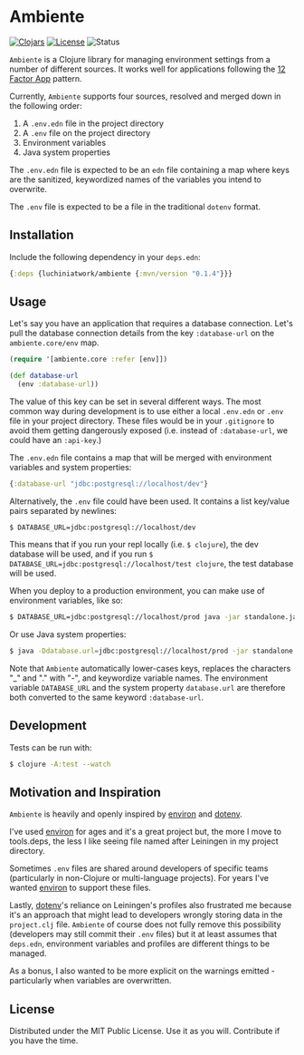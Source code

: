 [environ]: https://github.com/weavejester/environ
[dotenv]: https://github.com/LynxEyes/dotenv.clj

[license-badge]: https://img.shields.io/badge/license-MIT-blue.svg
[license]: #license

[clojars-badge]: https://img.shields.io/clojars/v/luchiniatwork/ambiente.svg
[clojars]: http://clojars.org/luchiniatwork/ambiente

[status-badge]: https://img.shields.io/badge/project%20status-prod-brightgreen.svg

# Ambiente

[![Clojars][clojars-badge]][clojars]
[![License][license-badge]][license]
![Status][status-badge]

`Ambiente` is a Clojure library for managing environment settings from
a number of different sources. It works well for applications
following the [12 Factor App](http://12factor.net/) pattern.

Currently, `Ambiente` supports four sources, resolved and merged down
in the following order:

1. A `.env.edn` file in the project directory
2. A `.env` file on the project directory
3. Environment variables
4. Java system properties

The `.env.edn` file is expected to be an `edn` file containing a map
where keys are the sanitized, keywordized names of the variables you
intend to overwrite.

The `.env` file is expected to be a file in the traditional `dotenv`
format.


## Installation

Include the following dependency in your `deps.edn`:

```clojure
{:deps {luchiniatwork/ambiente {:mvn/version "0.1.4"}}}
```


## Usage

Let's say you have an application that requires a database
connection. Let's pull the database connection details from the key
`:database-url` on the `ambiente.core/env` map.

```clojure
(require '[ambiente.core :refer [env]])

(def database-url
  (env :database-url))
```

The value of this key can be set in several different ways. The most
common way during development is to use either a local `.env.edn` or
`.env` file in your project directory. These files would be in your
`.gitignore` to avoid them getting dangerously exposed (i.e. instead
of `:database-url`, we could have an `:api-key`.)

The `.env.edn` file contains a map that will be merged with
environment variables and system properties:

```clojure
{:database-url "jdbc:postgresql://localhost/dev"}
```

Alternatively, the `.env` file could have been used. It contains a
list key/value pairs separated by newlines:

``` text
$ DATABASE_URL=jdbc:postgresql://localhost/dev
```

This means that if you run your repl locally (i.e. `$ clojure`), the
dev database will be used, and if you run `$
DATABASE_URL=jdbc:postgresql://localhost/test clojure`, the test
database will be used.

When you deploy to a production environment, you can make use of
environment variables, like so:

```bash
$ DATABASE_URL=jdbc:postgresql://localhost/prod java -jar standalone.jar
```

Or use Java system properties:

```bash
$ java -Ddatabase.url=jdbc:postgresql://localhost/prod -jar standalone.jar
```

Note that `Ambiente` automatically lower-cases keys, replaces the
characters "_" and "." with "-", and keywordize variable names. The
environment variable `DATABASE_URL` and the system property
`database.url` are therefore both converted to the same keyword
`:database-url`.

## Development

Tests can be run with:

``` bash
$ clojure -A:test --watch
```

## Motivation and Inspiration

`Ambiente` is heavily and openly inspired by [environ][] and
[dotenv][].

I've used [environ][] for ages and it's a great project but, the more
I move to tools.deps, the less I like seeing file named after Leiningen
in my project directory.

Sometimes `.env` files are shared around developers of specific teams
(particularly in non-Clojure or multi-language projects). For years
I've wanted [environ][] to support these files.

Lastly, [dotenv][]'s reliance on Leiningen's profiles also frustrated
me because it's an approach that might lead to developers wrongly
storing data in the `project.clj` file. `Ambiente` of course does not
fully remove this possibility (developers may still commit their
`.env` files) but it at least assumes that `deps.edn`, environment
variables and profiles are different things to be managed.

As a bonus, I also wanted to be more explicit on the warnings
emitted - particularly when variables are overwritten.

## License

Distributed under the MIT Public License. Use it as you
will. Contribute if you have the time.
